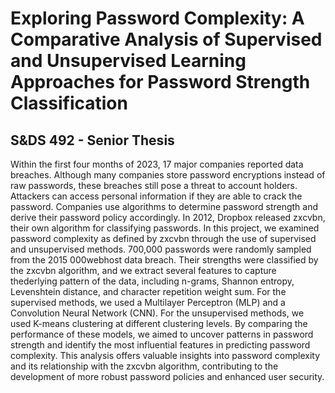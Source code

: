 # Exploring Password Complexity: A Comparative Analysis of Supervised and Unsupervised Learning Approaches for Password Strength Classification
## S&DS 492 - Senior Thesis

Within the first four months of 2023, 17 major companies reported data breaches. Although many companies store password encryptions instead of raw passwords, these breaches still pose a threat to account holders. Attackers can access personal information if they are able to crack the password. Companies use algorithms to determine password strength and derive their password policy accordingly. In 2012, Dropbox released zxcvbn, their own algorithm for classifying passwords. In this project, we examined password complexity as defined by zxcvbn through the use of supervised and unsupervised methods. 700,000 passwords were randomly sampled from the 2015 000webhost data breach. Their strengths were classified by the zxcvbn algorithm, and we extract several features to capture thederlying pattern of the data, including n-grams, Shannon entropy, Levenshtein distance, and character repetition weight sum. For the supervised methods, we used a Multilayer Perceptron (MLP) and a Convolution Neural Network (CNN). For the unsupervised methods, we used K-means clustering at different clustering levels. By comparing the performance of these models, we aimed to uncover patterns in password strength and identify the most influential features in predicting password complexity. This analysis offers valuable insights into password complexity and its relationship with the zxcvbn algorithm, contributing to the development of more robust password policies and enhanced user security.
